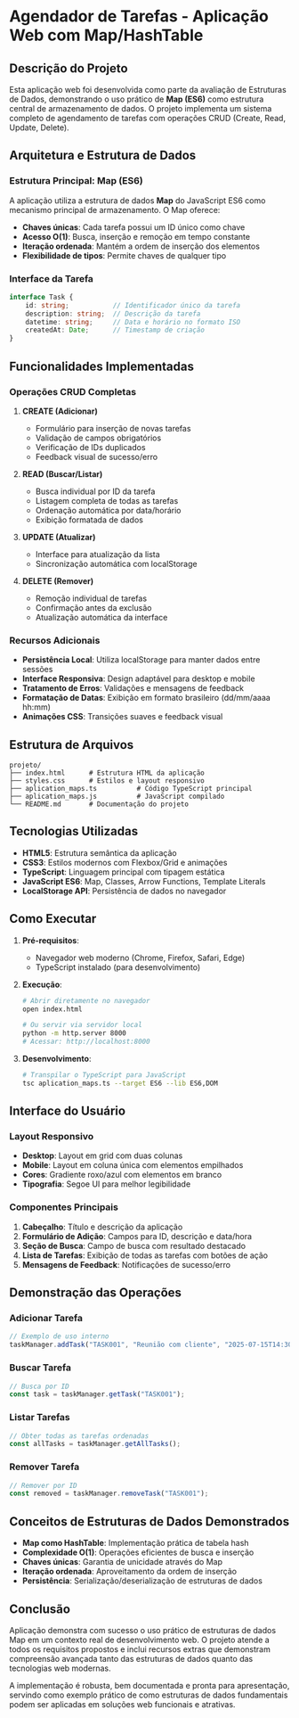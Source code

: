 # Agendador de Tarefas - Aplicação Web com Map/HashTable

## Descrição do Projeto

Esta aplicação web foi desenvolvida como parte da avaliação de Estruturas de Dados, demonstrando o uso prático de **Map (ES6)** como estrutura central de armazenamento de dados. O projeto implementa um sistema completo de agendamento de tarefas com operações CRUD (Create, Read, Update, Delete).

## Arquitetura e Estrutura de Dados

### Estrutura Principal: Map (ES6)
A aplicação utiliza a estrutura de dados **Map** do JavaScript ES6 como mecanismo principal de armazenamento. O Map oferece:

- **Chaves únicas**: Cada tarefa possui um ID único como chave
- **Acesso O(1)**: Busca, inserção e remoção em tempo constante
- **Iteração ordenada**: Mantém a ordem de inserção dos elementos
- **Flexibilidade de tipos**: Permite chaves de qualquer tipo

### Interface da Tarefa
```typescript
interface Task {
    id: string;           // Identificador único da tarefa
    description: string;  // Descrição da tarefa
    datetime: string;     // Data e horário no formato ISO
    createdAt: Date;      // Timestamp de criação
}
```

## Funcionalidades Implementadas

###  Operações CRUD Completas

1. **CREATE (Adicionar)**
   - Formulário para inserção de novas tarefas
   - Validação de campos obrigatórios
   - Verificação de IDs duplicados
   - Feedback visual de sucesso/erro

2. **READ (Buscar/Listar)**
   - Busca individual por ID da tarefa
   - Listagem completa de todas as tarefas
   - Ordenação automática por data/horário
   - Exibição formatada de dados

3. **UPDATE (Atualizar)**
   - Interface para atualização da lista
   - Sincronização automática com localStorage

4. **DELETE (Remover)**
   - Remoção individual de tarefas
   - Confirmação antes da exclusão
   - Atualização automática da interface

### Recursos Adicionais

- **Persistência Local**: Utiliza localStorage para manter dados entre sessões
- **Interface Responsiva**: Design adaptável para desktop e mobile
- **Tratamento de Erros**: Validações e mensagens de feedback
- **Formatação de Datas**: Exibição em formato brasileiro (dd/mm/aaaa hh:mm)
- **Animações CSS**: Transições suaves e feedback visual

## Estrutura de Arquivos

```
projeto/
├── index.html      # Estrutura HTML da aplicação
├── styles.css      # Estilos e layout responsivo
├── aplication_maps.ts          # Código TypeScript principal
├── aplication_maps.js          # JavaScript compilado
└── README.md       # Documentação do projeto
```

## Tecnologias Utilizadas

- **HTML5**: Estrutura semântica da aplicação
- **CSS3**: Estilos modernos com Flexbox/Grid e animações
- **TypeScript**: Linguagem principal com tipagem estática
- **JavaScript ES6**: Map, Classes, Arrow Functions, Template Literals
- **LocalStorage API**: Persistência de dados no navegador

## Como Executar

1. **Pré-requisitos**:
   - Navegador web moderno (Chrome, Firefox, Safari, Edge)
   - TypeScript instalado (para desenvolvimento)

2. **Execução**:
   ```bash
   # Abrir diretamente no navegador
   open index.html
   
   # Ou servir via servidor local
   python -m http.server 8000
   # Acessar: http://localhost:8000
   ```

3. **Desenvolvimento**:
   ```bash
   # Transpilar o TypeScript para JavaScript
   tsc aplication_maps.ts --target ES6 --lib ES6,DOM
   ```

## Interface do Usuário

### Layout Responsivo
- **Desktop**: Layout em grid com duas colunas
- **Mobile**: Layout em coluna única com elementos empilhados
- **Cores**: Gradiente roxo/azul com elementos em branco
- **Tipografia**: Segoe UI para melhor legibilidade

### Componentes Principais
1. **Cabeçalho**: Título e descrição da aplicação
2. **Formulário de Adição**: Campos para ID, descrição e data/hora
3. **Seção de Busca**: Campo de busca com resultado destacado
4. **Lista de Tarefas**: Exibição de todas as tarefas com botões de ação
5. **Mensagens de Feedback**: Notificações de sucesso/erro

## Demonstração das Operações

### Adicionar Tarefa
```typescript
// Exemplo de uso interno
taskManager.addTask("TASK001", "Reunião com cliente", "2025-07-15T14:30");
```

### Buscar Tarefa
```typescript
// Busca por ID
const task = taskManager.getTask("TASK001");
```

### Listar Tarefas
```typescript
// Obter todas as tarefas ordenadas
const allTasks = taskManager.getAllTasks();
```

### Remover Tarefa
```typescript
// Remover por ID
const removed = taskManager.removeTask("TASK001");
```

## Conceitos de Estruturas de Dados Demonstrados

- **Map como HashTable**: Implementação prática de tabela hash
- **Complexidade O(1)**: Operações eficientes de busca e inserção
- **Chaves únicas**: Garantia de unicidade através do Map
- **Iteração ordenada**: Aproveitamento da ordem de inserção
- **Persistência**: Serialização/deserialização de estruturas de dados

## Conclusão

Aplicação demonstra com sucesso o uso prático de estruturas de dados Map em um contexto real de desenvolvimento web. O projeto atende a todos os requisitos propostos e inclui recursos extras que demonstram compreensão avançada tanto das estruturas de dados quanto das tecnologias web modernas.

A implementação é robusta, bem documentada e pronta para apresentação, servindo como exemplo prático de como estruturas de dados fundamentais podem ser aplicadas em soluções web funcionais e atrativas.

